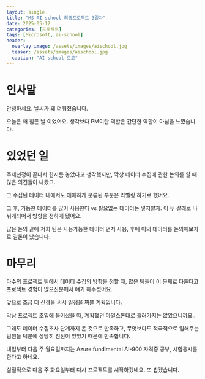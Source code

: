 ```yaml
---
layout: single
title: "MS AI school 최종프로젝트 3일차"
date: 2025-05-12
categories: [프로젝트]
tags: [Microsoft, ai-school]
header:
  overlay_image: /assets/images/aischool.jpg
  teaser: /assets/images/aischool.jpg
  caption: "AI school 로고"
---
```


<style>
/* ─── 썸네일 크기 조절 ───────────────────────────── */
.page__hero--overlay {
  height: 200px !important;           /* 원하는 높이(px)로 조절 */
  background-size: contain !important;/* 이미지 비율 유지하면서 축소 */
  background-position: center center;
}
</style>

# 인사말

안녕하세요. 날씨가 꽤 더워졌습니다.

오늘은 꽤 힘든 날 이었어요. 생각보다 PM이란 역할은 간단한 역할이 아님을 느꼈습니다.

# 있었던 일

주제선정이 끝나서 한시름 놓았다고 생각했지만, 막상 데이터 수집에 관한 논의를 할 때 많은 의견들이 나왔고.

그 수집된 데이터 내에서도 애매하게 분류된 부분은 라벨링 하기로 했어요.

그 후, 가능한 데이터를 많이 사용한다 vs 필요없는 데이터는 넣지말자. 이 두 갈래로 나뉘게되어서 방향을 정하게 됐어요.

많은 논의 끝에 저희 팀은 사용가능한 데이터 먼저 사용, 후에 이외 데이터를 논의해보자로 결론이 났습니다.

# 마무리

다수의 프로젝트 팀에서 데이터 수집의 방향을 정할 때, 많은 팀들이 이 문제로 다툰다고 프로젝트 경험이 많으신분께서 얘기 해주셨어요.

앞으로 조금 더 신경을 써서 일정을 짜볼 계획입니다.

막상 프로젝트 초입에 들어섰을 때, 계획했던 마일스톤대로 흘러가지는 않았으니까요..

그래도 데이터 수집조사 단계까지 온 것으로 만족하고, 무엇보다도 적극적으로 임해주는 팀원들 덕분에 상당히 진전이 있었기 때문에 만족합니다.

내일부터 다음 주 월요일까지는 Azure fundimental AI-900 자격증 공부, 시험응시를 한다고 하네요.

실질적으로 다음 주 화요일부터 다시 프로젝트를 시작하겠네요. 또 뵙겠습니다.
